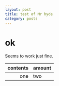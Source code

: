 ```yaml
---
layout: post
title: test of Mr hyde
category: posts
---
```

# ok

Seems to work just fine.

contents | amount
|---:|---
| one | two